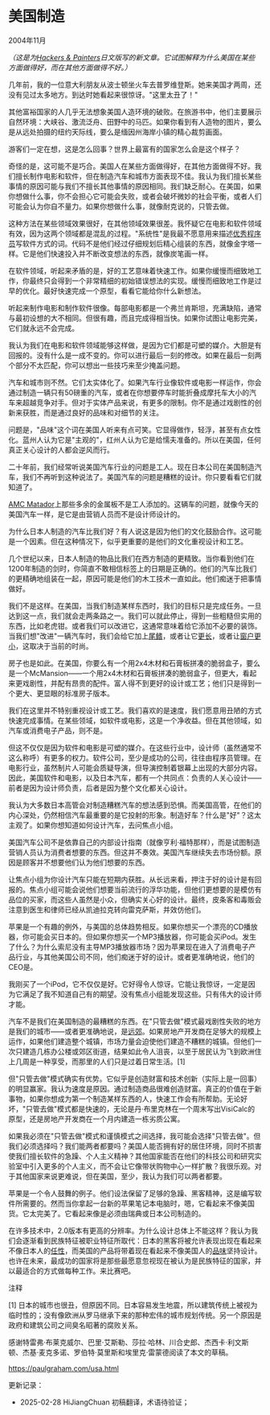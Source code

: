



# 美国制造

2004年11月

*（这是为[Hackers & Painters](http://www.amazon.com/exec/obidos/tg/detail/-/0596006624)日文版写的新文章。它试图解释为什么美国在某些方面做得好，而在其他方面做得不好。）*

几年前，我的一位意大利朋友从波士顿坐火车去普罗维登斯。她来美国才两周，还没有见过太多地方。到达时她看起来很惊讶。"这里太丑了！"

其他富裕国家的人几乎无法想象美国人造环境的破败。在旅游书中，他们主要展示自然环境：大峡谷、激流泛舟、田野中的马匹。如果你看到有人造物的图片，要么是从远处拍摄的纽约天际线，要么是缅因州海岸小镇的精心裁剪画面。

游客们一定在想，这是怎么回事？世界上最富有的国家怎么会是这个样子？

奇怪的是，这可能不是巧合。美国人在某些方面做得好，在其他方面做得不好。我们擅长制作电影和软件，但在制造汽车和城市方面表现不佳。我认为我们擅长某些事情的原因可能与我们不擅长其他事情的原因相同。我们缺乏耐心。在美国，如果你想做什么事，你不会担心它可能会失败，或者会破坏微妙的社会平衡，或者人们可能会认为你自不量力。如果你想做什么事，就像耐克说的，只管去做。

这种方法在某些领域效果很好，在其他领域效果很差。我怀疑它在电影和软件领域有效，因为这两个领域都是混乱的过程。"系统性"是我最不愿意用来描述[优秀程序员](https://hijiangchuan.com/paulgraham/030-Great-Hackers)写软件方式的词。代码不是他们经过仔细规划后精心组装的东西，就像金字塔一样。它是他们快速投入并不断改变想法的东西，就像炭笔画一样。

在软件领域，听起来矛盾的是，好的工艺意味着快速工作。如果你缓慢而细致地工作，你最终只会得到一个非常精细的初始错误想法的实现。缓慢而细致地工作是过早的优化。最好快速完成一个原型，看看它能给你什么新想法。

听起来制作电影和制作软件很像。每部电影都是一个弗兰肯斯坦，充满缺陷，通常与最初设想的大不相同。但很有趣，而且完成得相当快。如果你试图让电影完美，它们就永远不会完成。

我认为我们在电影和软件领域能够这样做，是因为它们都是可塑的媒介。大胆是有回报的。没有什么是一成不变的。你可以进行最后一刻的修改。如果在最后一刻两个部分不太匹配，你可以想出一些技巧来至少掩盖问题。

汽车和城市则不然。它们太实体化了。如果汽车行业像软件或电影一样运作，你会通过制造一辆只有50磅重的汽车，或者在你想要停车时能折叠成摩托车大小的汽车来超越竞争对手。但对于实体产品来说，有更多的限制。你不是通过戏剧性的创新来获胜，而是通过良好的品味和对细节的关注。

问题是，"品味"这个词在美国人听来有点可笑。它显得做作，轻浮，甚至有点女性化。蓝州人认为它是"主观的"，红州人认为它是给懦夫准备的。所以在美国，任何真正关心设计的人都会逆风而行。

二十年前，我们经常听说美国汽车行业的问题是工人。现在日本公司在美国制造汽车，我们不再听到这种说法了。美国汽车的问题是糟糕的设计。你只要看看它们就知道了。

[AMC Matador](https://hijiangchuan.com/paulgraham/EXTRA004-1976-AMC-Matador-Coupe)上那些多余的金属板不是工人添加的。这辆车的问题，就像今天的美国汽车一样，是它是由营销人员而不是设计师设计的。

为什么日本人制造的汽车比我们好？有人说这是因为他们的文化鼓励合作。这可能是一个因素。但在这种情况下，似乎更重要的是他们的文化重视设计和工艺。

几个世纪以来，日本人制造的物品比我们在西方制造的更精致。当你看到他们在1200年制造的剑时，你简直不敢相信标签上的日期是正确的。他们的汽车比我们的更精确地组装在一起，原因可能是他们的木工技术一直如此。他们痴迷于把事情做好。

我们不是这样。在美国，当我们制造某样东西时，我们的目标只是完成任务。一旦达到这一点，我们就会走两条路之一。我们可以就此停止，得到一些粗糙但实用的东西，比如老虎钳。或者我们可以改进它，这通常意味着给它添加不必要的装饰。当我们想"改进"一辆汽车时，我们会给它加上[尾鳍](https://hijiangchuan.com/paulgraham/EXTRA001-1959-Cadillac-Eldorado)，或者让它[更长](https://hijiangchuan.com/paulgraham/EXTRA003-1975-Cadillac-Eldorado)，或者让[窗户更小](https://hijiangchuan.com/paulgraham/EXTRA005-2004-Dodge-Magnum)，这取决于当前的时尚。

房子也是如此。在美国，你要么有一个用2x4木材和石膏板拼凑的脆弱盒子，要么是一个McMansion——一个用2x4木材和石膏板拼凑的脆弱盒子，但更大，看起来更戏剧性，并配有昂贵的配件。富人得不到更好的设计或工艺；他们只是得到一个更大、更显眼的标准房子版本。

我们在这里并不特别重视设计或工艺。我们喜欢的是速度，我们愿意用丑陋的方式快速完成事情。在某些领域，如软件或电影，这是一个净收益。但在其他领域，如汽车或消费电子产品，则不是。

但这不仅仅是因为软件和电影是可塑的媒介。在这些行业中，设计师（虽然通常不这么称呼）有更多的权力。软件公司，至少是成功的公司，往往由程序员管理。在电影行业，虽然制片人可能会质疑导演，但导演控制着银幕上出现的大部分内容。因此，美国软件和电影，以及日本汽车，都有一个共同点：负责的人关心设计——前者是因为设计师负责，后者是因为整个文化都关心设计。

我认为大多数日本高管会对制造糟糕汽车的想法感到恐惧。而美国高管，在他们的内心深处，仍然相信汽车最重要的是它投射的形象。制造好车？什么是"好"？这太主观了。如果你想知道如何设计汽车，去问焦点小组。

美国汽车公司不是依靠自己的内部设计指南（就像亨利·福特那样），而是试图制造营销人员认为消费者想要的东西。但这并不奏效。美国汽车继续失去市场份额。原因是顾客并不想要他们认为他们想要的东西。

让焦点小组为你设计汽车只能在短期内获胜。从长远来看，押注于好的设计是有回报的。焦点小组可能会说他们想要当前流行的浮华功能，但他们更想要的是模仿有品位的买家，而这些人虽然是小众，但确实关心好的设计。最终，皮条客和毒贩会注意到医生和律师已经从凯迪拉克转向雷克萨斯，并效仿他们。

苹果是一个有趣的例外，与美国的总体趋势相反。如果你想买一个漂亮的CD播放器，你可能会买日本的。但如果你想买一个MP3播放器，你可能会买iPod。发生了什么？为什么索尼没有主导MP3播放器市场？因为苹果现在进入了消费电子产品行业，与其他美国公司不同，他们痴迷于好的设计。或者更准确地说，他们的CEO是。

我刚买了一个iPod，它不仅仅是好。它好得令人惊讶。它能让我惊讶，一定是因为它满足了我不知道自己有的期望。没有焦点小组能发现这些。只有伟大的设计师才能。

汽车不是我们在美国制造的最糟糕的东西。在"只管去做"模式最戏剧性失败的地方是我们的城市——或者更准确地说，是[远郊](https://hijiangchuan.com/paulgraham/EXTRA033-Nominally-Denver-2004)。如果房地产开发商在足够大的规模上运作，如果他们建造整个城镇，市场力量会迫使他们建造不糟糕的城镇。但他们一次只建造几栋办公楼或郊区街道，结果如此令人沮丧，以至于居民认为飞到欧洲住上几周是一种享受，而那里的人们只是过着日常生活。[1]

但"只管去做"模式确实有优势。它似乎是创造财富和技术创新（实际上是一回事）的明显赢家。我认为速度是原因。通过制造商品很难创造财富。真正的价值在于新事物，如果你想成为第一个制造某样东西的人，快速工作会有所帮助。无论好坏，"只管去做"模式都是快速的，无论是丹·布里克林在一个周末写出VisiCalc的原型，还是房地产开发商在一个月内建造一栋劣质公寓。

如果我必须在"只管去做"模式和谨慎模式之间选择，我可能会选择"只管去做"。但我们必须选择吗？我们能两者都要吗？美国人能否拥有好的居住环境，同时不损害使我们擅长软件的急躁、个人主义精神？其他国家能否在他们的科技公司和研究实验室中引入更多的个人主义，而不会让它像带状购物中心一样扩散？我很乐观。对于其他国家来说更难说，但在美国，至少，我认为我们可以两者都要。

苹果是一个令人鼓舞的例子。他们设法保留了足够的急躁、黑客精神，这是编写软件所需要的。然而当你拿起一台新的苹果笔记本电脑时，嗯，它看起来不像美国货。它太完美了。它看起来像是必须由瑞典或日本公司制造的。

在许多技术中，2.0版本有更高的分辨率。为什么设计总体上不能这样？我认为我们会逐渐看到民族特征被职业特征所取代：日本的黑客将被允许表现出现在看起来不像日本人的[任性](https://hijiangchuan.com/paulgraham/027-The-Word-Hacker)，而美国的产品将带着现在看起来不像美国人的[品味](https://hijiangchuan.com/paulgraham/014-Taste-for-Makers)坚持设计。也许在未来，最成功的国家将是那些最愿意忽视现在被认为是民族特征的国家，并以最适合的方式做每种工作。来比赛吧。

注释

[1] 日本的城市也很丑，但原因不同。日本容易发生地震，所以建筑传统上被视为临时性的；没有像欧洲从罗马继承下来的那种宏伟的城市规划传统。另一个原因是政府和建筑公司之间臭名昭著的腐败关系。

感谢特雷弗·布莱克威尔、巴里·艾斯勒、莎拉·哈林、川合史郎、杰西卡·利文斯顿、杰基·麦克多诺、罗伯特·莫里斯和埃里克·雷蒙德阅读了本文的草稿。

https://paulgraham.com/usa.html


更新记录：
- 2025-02-28 HiJiangChuan 初稿翻译，术语待验证；
